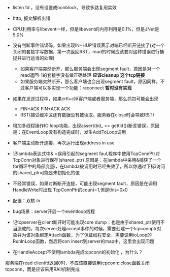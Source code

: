 - listen fd ，没有设置成nonblock，导致多路复用实效
- http, 报文解析出错
- CPU利用率与libevent一样，但是libevent的内存利用是0.1%，但是JNet是5.0%
- 没有判断事件错误码，如果出现IN+HUP错误表示对端已经断开链接了(对一个关闭的套接字写数据，第一次返回RST，read的时候应该要对这种错误进行捕捉并进行适当的处理)
    - 如果客户端突然断开，那么服务端会出现segment fault，原因是对一个read返回-1的套接字没有做正确处理 **应该cleanup 这个tcp链接**
    - 如果服务端突然断开，那么客户端也会出现segment fault，原因同样，不过客户端可以多实现一个功能：reconnect **暂时没有实现** 
- 如果在发送过程中，如果crtl+c掉客户端或者服务端，那么抓包可能会出现
    - FIN+ACK FIN+ACK ACK
    - RST(接受缓冲区还有数据没有被读取，服务器在close时会导致RST)

- 增加多线程操作IO loop功能，出现assert(tid_ == gettid())断言错误，原因是：在EventLoop没有构造完成时，发生AddToLoop调用
- 客户端主动断开连接，再次运行出现address in use

- 记lambda表达式中& =误用引起的segment faul,程序中使用TcpConnPtr对TcpConn对象进行保存(shared_ptr)
原因是：在lambda中采用&捕获了一个for循环中的局部变量i，在lambda被调用时已经失效了，所以你通过下标i访问的shared_ptr可能是未初始化的值

- 不经常错误，如果对断断开连接，可能出现segment fault，原因是在调用HandleWrite时出现 TcpConnPtr的count=1,但是this=0x0
- 配置：双核 i5
- bug场景：server开启一个eventloop线程
- 记tcpserver在client断开时可能出现core dump：也是由于shared_ptr使用不当造成的，每次server处理accept事件的时候，需要创建一个tcpconnptr对象并为该对象绑定Attach函数，为了保证线程安全，需要调用ioLoop的RunInLoop函数，然后将con insert到server的map中，这里会出现问题
- 在HandleAccept不使用lambda完成tcpconn的初始化 ，为什么？ 

服务端在read clientfd返回0时，不应该直接调用tcpconn::close函数关闭tcpconn，而是应该采用RAII机制完成
